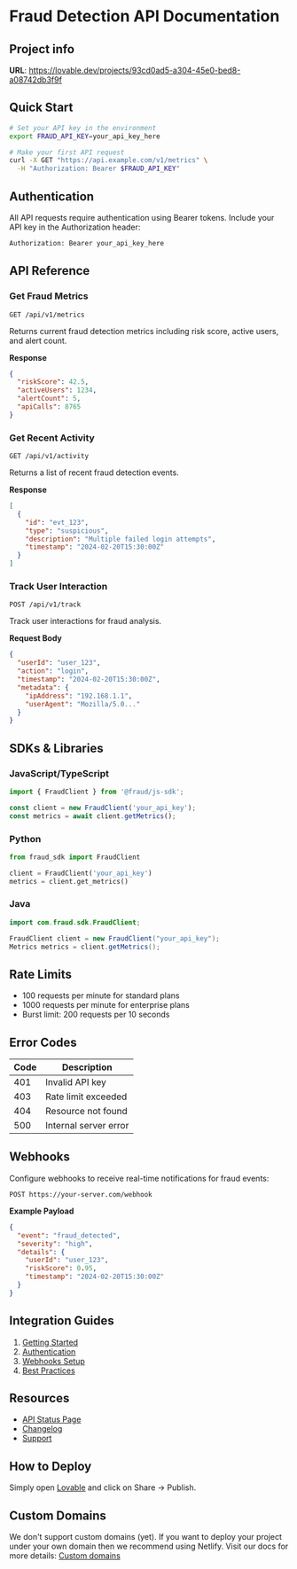 # Fraud Detection API Documentation

## Project info

**URL**: https://lovable.dev/projects/93cd0ad5-a304-45e0-bed8-a08742db3f9f

## Quick Start

```bash
# Set your API key in the environment
export FRAUD_API_KEY=your_api_key_here

# Make your first API request
curl -X GET "https://api.example.com/v1/metrics" \
  -H "Authorization: Bearer $FRAUD_API_KEY"
```

## Authentication

All API requests require authentication using Bearer tokens. Include your API key in the Authorization header:

```bash
Authorization: Bearer your_api_key_here
```

## API Reference

### Get Fraud Metrics

```http
GET /api/v1/metrics
```

Returns current fraud detection metrics including risk score, active users, and alert count.

**Response**
```json
{
  "riskScore": 42.5,
  "activeUsers": 1234,
  "alertCount": 5,
  "apiCalls": 8765
}
```

### Get Recent Activity

```http
GET /api/v1/activity
```

Returns a list of recent fraud detection events.

**Response**
```json
[
  {
    "id": "evt_123",
    "type": "suspicious",
    "description": "Multiple failed login attempts",
    "timestamp": "2024-02-20T15:30:00Z"
  }
]
```

### Track User Interaction

```http
POST /api/v1/track
```

Track user interactions for fraud analysis.

**Request Body**
```json
{
  "userId": "user_123",
  "action": "login",
  "timestamp": "2024-02-20T15:30:00Z",
  "metadata": {
    "ipAddress": "192.168.1.1",
    "userAgent": "Mozilla/5.0..."
  }
}
```

## SDKs & Libraries

### JavaScript/TypeScript
```typescript
import { FraudClient } from '@fraud/js-sdk';

const client = new FraudClient('your_api_key');
const metrics = await client.getMetrics();
```

### Python
```python
from fraud_sdk import FraudClient

client = FraudClient('your_api_key')
metrics = client.get_metrics()
```

### Java
```java
import com.fraud.sdk.FraudClient;

FraudClient client = new FraudClient("your_api_key");
Metrics metrics = client.getMetrics();
```

## Rate Limits

- 100 requests per minute for standard plans
- 1000 requests per minute for enterprise plans
- Burst limit: 200 requests per 10 seconds

## Error Codes

| Code | Description |
|------|-------------|
| 401  | Invalid API key |
| 403  | Rate limit exceeded |
| 404  | Resource not found |
| 500  | Internal server error |

## Webhooks

Configure webhooks to receive real-time notifications for fraud events:

```http
POST https://your-server.com/webhook
```

**Example Payload**
```json
{
  "event": "fraud_detected",
  "severity": "high",
  "details": {
    "userId": "user_123",
    "riskScore": 0.95,
    "timestamp": "2024-02-20T15:30:00Z"
  }
}
```

## Integration Guides

1. [Getting Started](docs/getting-started.md)
2. [Authentication](docs/authentication.md)
3. [Webhooks Setup](docs/webhooks.md)
4. [Best Practices](docs/best-practices.md)

## Resources

- [API Status Page](https://status.fraud-api.com)
- [Changelog](CHANGELOG.md)
- [Support](https://support.fraud-api.com)

## How to Deploy

Simply open [Lovable](https://lovable.dev/projects/93cd0ad5-a304-45e0-bed8-a08742db3f9f) and click on Share -> Publish.

## Custom Domains

We don't support custom domains (yet). If you want to deploy your project under your own domain then we recommend using Netlify. Visit our docs for more details: [Custom domains](https://docs.lovable.dev/tips-tricks/custom-domain/)